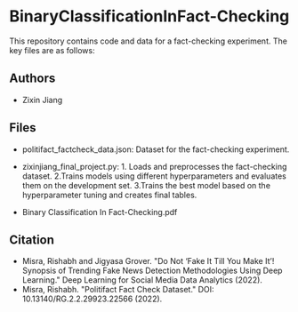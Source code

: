 # BinaryClassificationInFact-Checking

This repository contains code and data for a fact-checking experiment. The key files are as follows:

## Authors
- Zixin Jiang

## Files
- politifact_factcheck_data.json: Dataset for the fact-checking experiment.

- zixinjiang_final_project.py: 1. Loads and preprocesses the fact-checking dataset. 2.Trains models using different hyperparameters and evaluates them on the development set. 3.Trains the best model based on the hyperparameter tuning and creates final tables.

- Binary Classification In Fact-Checking.pdf

## Citation
- Misra, Rishabh and Jigyasa Grover. "Do Not ‘Fake It Till You Make It’! Synopsis of Trending Fake News Detection Methodologies Using Deep Learning." Deep Learning for Social Media Data Analytics (2022).
- Misra, Rishabh. "Politifact Fact Check Dataset." DOI: 10.13140/RG.2.2.29923.22566 (2022).

